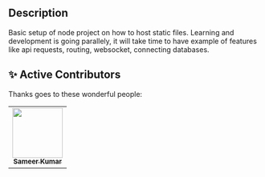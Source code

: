 ## Description

Basic setup of node project on how to host static files. Learning and development is going parallely, it will take time to have example of features like api requests, routing, websocket, connecting databases.


## ✨ Active Contributors 

Thanks goes to these wonderful people:

<table>
  <tr>
    <td align="center"><a href="https://github.com/Sam1kumar"><img src="https://avatars.githubusercontent.com/u/86761543?s=100&v=4" width="100px;" alt=""/><br /><sub><b>Sameer Kumar</b></sub></a><br /></td> 
    
  </tr>
  
</table>